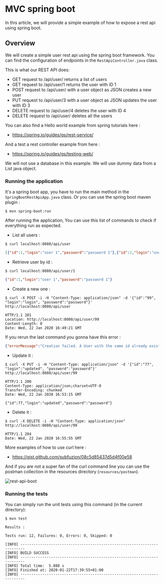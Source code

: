 # MVC spring boot

In this article, we will provide a simple example of how to expose a rest api using spring boot.


## Overview

We will create a simple user rest api using the spring boot framework. You can find the configuration of endpoints in the `RestApiController.java` class.

This is what our REST API does:

* GET request to /api/user/ returns a list of users
* GET request to /api/user/1 returns the user with ID 1
* POST request to /api/user/ with a user object as JSON creates a new user
* PUT request to /api/user/3 with a user object as JSON updates the user with ID 3
* DELETE request to /api/user/4 deletes the user with ID 4
* DELETE request to /api/user/ deletes all the users

You can also find a Hello world example from spring tutorials here :

- https://spring.io/guides/gs/rest-service/

And a test a rest controller example from here :

- https://spring.io/guides/gs/testing-web/

We will not use a database in this example. We will use dummy data from a List java object.

### Running the application

It's a spring boot app, you have to run the main method in the `SpringBootRestApiApp.java` class. Or you can use the spring boot maven plugin :

```shell script
$ mvn spring-boot:run
```

After running the application, You can use this list of commands to check if everything run as expected.

* List all users :

```shell script
$ curl localhost:8080/api/user
```

```json
[{"id":1,"login":"user 1","password":"password 1"},{"id":2,"login":"user 2","password":"password 2"},{"id":3,"login":"user 3","password":"password 3"},{"id":4,"login":"user 4","password":"password 4"},{"id":5,"login":"user 5","password":"password 5"}]
```

* Retrieve user by id :

```shell script
$ curl localhost:8080/api/user/1
```

```json
{"id":1,"login":"user 1","password":"password 1"}
```

* Create a new one :

```shell script
$ curl -X POST -i -H "Content-Type: application/json" -d '{"id":"99", "login":"login", "password":"password"}' http://localhost:8080/api/user
```

```log
HTTP/1.1 201 
Location: http://localhost:8080/api/user/99
Content-Length: 0
Date: Wed, 22 Jan 2020 16:49:21 GMT

```

If you rerun the last command you gonna have this error :

```json
{"errorMessage":"Creation failed. A User with the same id already exist."}
```

* Update it :

```shell script
$ curl -X PUT -i -H "Content-Type: application/json" -d '{"id":"77", "login":"updated", "password":"password"}' http://localhost:8080/api/user/99
```

```log
HTTP/1.1 200 
Content-Type: application/json;charset=UTF-8
Transfer-Encoding: chunked
Date: Wed, 22 Jan 2020 16:53:15 GMT

{"id":77,"login":"updated","password":"password"}

```

* Delete it :

```shell script
$ curl -X DELETE -i -H "Content-Type: application/json" http://localhost:8080/api/user/99
```

```log
HTTP/1.1 204 
Date: Wed, 22 Jan 2020 16:55:55 GMT

```

More examples of how to use curl here :

- https://gist.github.com/subfuzion/08c5d85437d5d4f00e58

And if you are not a super fan of the curl command line you can use the postman collection in the resources directory (`resources/postman`).

![rest-api-boot](https://user-images.githubusercontent.com/16627692/72885451-3a938300-3d08-11ea-99cb-bb587a8e32e8.png)

### Running the tests

You can simply run the unit tests using this command (in the current directory):

```shell script
$ mvn test
```

```log
Results :

Tests run: 12, Failures: 0, Errors: 0, Skipped: 0

[INFO] ------------------------------------------------------------------------
[INFO] BUILD SUCCESS
[INFO] ------------------------------------------------------------------------
[INFO] Total time:  5.888 s
[INFO] Finished at: 2020-01-22T17:39:55+01:00
[INFO] ------------------------------------------------------------------------
```